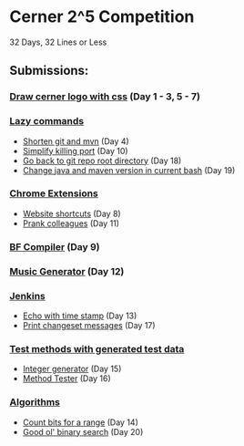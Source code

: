 # Cerner 2^5 Competition
32 Days, 32 Lines or Less
## Submissions:
### [Draw cerner logo with css](draw-with-css/cerner-logo) (Day 1 - 3, 5 - 7)
### [Lazy commands](lazy-commands)
* [Shorten git and mvn](lazy-commands/lazy.sh) (Day 4)
* [Simplify killing port](lazy-commands/kill_port.sh) (Day 10)
* [Go back to git repo root directory](lazy-commands/to_git_root.sh) (Day 18)
* [Change java and maven version in current bash](lazy-commands/modify_jdk_mvn_version.bashrc) (Day 19)
### [Chrome Extensions](chrome-extensions)
* [Website shortcuts](chrome-extensions/speed-dial) (Day 8)
* [Prank colleagues](chrome-extensions/prankster) (Day 11)
### [BF Compiler](bf/BFCompiler) (Day 9)
### [Music Generator](music-generator) (Day 12)
### [Jenkins](jenkins-pipeline)
* [Echo with time stamp](jenkins-pipeline/util/echoWithTimeStamp.groovy) (Day 13)
* [Print changeset messages](jenkins-pipeline/util/printChangeSet.groovy) (Day 17)
### [Test methods with generated test data](quick-check)
* [Integer generator](quick-check/IntGenerator.java) (Day 15)
* [Method Tester](quick-check/IntQuickCheck.java) (Day 16)
### [Algorithms](algorithm)
* [Count bits for a range](algorithm/Bits.java) (Day 14)
* [Good ol' binary search](algorithm/BinarySearch.java) (Day 20)